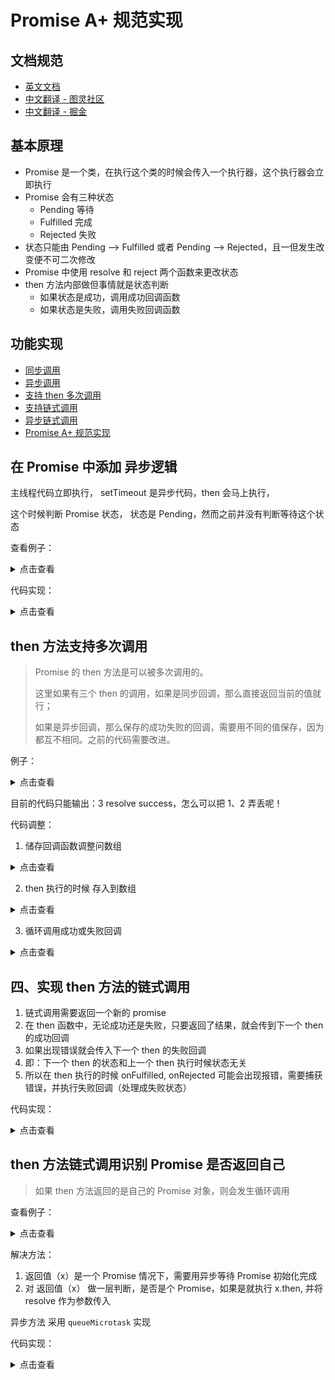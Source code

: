 # Promise A+ 规范实现

## 文档规范

- [英文文档](https://promisesaplus.com/)
- [中文翻译 - 图灵社区](https://www.ituring.com.cn/article/66566)
- [中文翻译 - 掘金](https://juejin.im/post/5b6161e6f265da0f8145fb72)

## 基本原理

- Promise 是一个类，在执行这个类的时候会传入一个执行器，这个执行器会立即执行
- Promise 会有三种状态
    - Pending 等待
    - Fulfilled 完成
    - Rejected 失败
- 状态只能由 Pending --> Fulfilled 或者 Pending --> Rejected，且一但发生改变便不可二次修改
- Promise 中使用 resolve 和 reject 两个函数来更改状态
- then 方法内部做但事情就是状态判断
    - 如果状态是成功，调用成功回调函数
    - 如果状态是失败，调用失败回调函数

## 功能实现

- [同步调用](/src/easy.js)
- [异步调用](/src/easy-async.js)
- [支持 then 多次调用](/src/easy-many.js)
- [支持链式调用](/src/easy-chain.js)
- [异步链式调用](/src/easy-chain-async.js)
- [Promise A+ 规范实现]()

## 在 Promise 中添加 异步逻辑

主线程代码立即执行， setTimeout 是异步代码，then 会马上执行，

这个时候判断 Promise 状态， 状态是 Pending，然而之前并没有判断等待这个状态

查看例子：

<details><summary>点击查看</summary>

```js
const Promise = require('./src/easy.js')
const promise = new Promise((resolve, reject) => {
  setTimeout(() => {
    resolve('success')
  }, 2000);
})

promise.then(value => {
  console.log('resolve', value)
}, reason => {
  console.log('reject', reason)
})
```

</details>

代码实现：

<details><summary>点击查看</summary>

```js
// resolvedCallbacks 存储成功的函数
this.resolvedCallbacks = null

// rejectedCallbacks 存储失败的函数
this.rejectedCallbacks = null


then(onFulfilled, onRejected)
{
  if (this.state === RESOLVED) {
    // 成功状态的调用
    onFulfilled(this.value)
  }

  if (this.state === REJECTED) {
    // 失败状态的调用
    onRejected(this.reason)
  }

  // === 新增 ===
  // 当 Promise 状态为等待中（pending）时，
  if (this.state === PENDING) {
    // 存入成功函数
    this.resolvedCallbacks = onFulfilled

    // 存入失败函数
    this.rejectedCallbacks = onRejected
  }
}
```

</details>

## then 方法支持多次调用

> Promise 的 then 方法是可以被多次调用的。
>
> 这里如果有三个 then 的调用，如果是同步回调，那么直接返回当前的值就行；
>
> 如果是异步回调，那么保存的成功失败的回调，需要用不同的值保存，因为都互不相同。之前的代码需要改进。


例子：

<details><summary>点击查看</summary>

```js
const Promise = require('/src/easy-async')
const promise = new Promise((resolve, reject) => {
  setTimeout(() => {
    resolve('success')
  }, 2000);
})

promise.then(value => {
  console.log(1)
  console.log('resolve', value)
})

promise.then(value => {
  console.log(2)
  console.log('resolve', value)
})

promise.then(value => {
  console.log(3)
  console.log('resolve', value)
})
```

</details>

目前的代码只能输出：3 resolve success，怎么可以把 1、2 弄丢呢！

代码调整：

1. 储存回调函数调整问数组

<details><summary>点击查看</summary>

```js
// 存储成功的函数
// this.resolvedCallbacks = null
this.resolvedCallbacks = []

// 存储失败的函数
// this.rejectedCallbacks = null
this.rejectedCallbacks = []
```

</details>

2. then 执行的时候 存入到数组

<details><summary>点击查看</summary>

```js
  /**
 * then 方法接收两个参数 onFulfilled 和 onFulfilled
 * @param onFulfilled 成功状态的调用
 * @param onRejected  失败状态的调用
 */
then(onFulfilled, onRejected)
{
  if (this.state === RESOLVED) {
    // 成功状态的调用
    onFulfilled(this.value)
  }

  if (this.state === REJECTED) {
    // 失败状态的调用
    onRejected(this.reason)
  }

  // 当 Promise 状态为等待中（pending）时，
  if (this.state === PENDING) {
    // 存入成功函数
    this.resolvedCallbacks.push(() => {
      onFulfilled(this.value)
    })

    // 存入失败函数
    this.rejectedCallbacks.push(() => {
      onRejected(this.reason)
    })
  }
}
```

</details>

3. 循环调用成功或失败回调

<details><summary>点击查看</summary>

```js
// 成功函数
const resolve = (value) => {
  if (this.state === PENDING) {
    this.state = RESOLVED
    this.value = value
    // 执行所有的回调函数
    this.resolvedCallbacks.forEach(fn => fn())
  }
}

// 失败函数
const reject = (reason) => {
  if (this.state === PENDING) {
    this.state = REJECTED
    this.reason = reason
    // 执行所有的回调函数
    this.rejectedCallbacks.forEach(fn => fn())
  }
}

```

</details>

## 四、实现 then 方法的链式调用

1. 链式调用需要返回一个新的 promise
2. 在 then 函数中，无论成功还是失败，只要返回了结果，就会传到下一个 then 的成功回调
3. 如果出现错误就会传入下一个 then 的失败回调
4. 即：下一个 then 的状态和上一个 then 执行时候状态无关
5. 所以在 then 执行的时候 onFulfilled, onRejected 可能会出现报错，需要捕获错误，并执行失败回调（处理成失败状态）

代码实现：

<details><summary>点击查看</summary>

```js
  /**
 * then 方法接收两个参数 onFulfilled 和 onFulfilled
 * @param onFulfilled 成功状态的调用
 * @param onRejected  失败状态的调用
 */
then(onFulfilled, onRejected)
{
  /**
   * 链式调用需要返回一个新的 promise
   * 在 then 函数中，无论成功还是失败，只要返回了结果就会传到下一个 then 的成功回调
   * 如果出现错误就会传入下一个 then 的失败回调
   * 即：下一个 then 的状态和上一个 then 执行时候状态无关
   * 所以在 then 执行的时候 onFulfilled, onRejected 可能会出现报错，需要捕获错误，并执行失败回调（处理成失败状态）
   */
  return new Promise((resolve, reject) => {
    if (this.state === RESOLVED) {
      // 成功状态的调用
      try {
        // 为了链式调用，需要获取 onFulfilled 函数执行的返回值，通过 resolve 返回
        const x = onFulfilled(this.value)
        resolve(x)
      } catch (error) {
        reject(error)
      }
    }

    if (this.state === REJECTED) {
      // 失败状态的调用
      try {
        // 为了链式调用，需要获取 onRejected 函数执行的返回值，通过 resolve 返回
        const x = onRejected(this.reason)
        resolve(x)
      } catch (e) {
        reject(e)
      }
    }

    /**
     * 当 Promise 状态为等待中（pending）时，大多数是异步情况下
     * 将 onFulfilled 和 onRejected 存入对应的回调队列
     * 到执行到异步的回调函数时，会执行 resolve 或 reject 静态方法，然后循环执行存储的回调队列
     */
    if (this.state === PENDING) {
      // 存入成功函数
      this.resolvedCallbacks.push(() => {
        try {
          onFulfilled(this.value)
        } catch (e) {
          reject(e)
        }
      })

      // 存入失败函数
      this.rejectedCallbacks.push(() => {
        try {
          onRejected(this.reason)
        } catch (e) {
          reject(e)
        }
      })
    }
  })
}
```

</details>

## then 方法链式调用识别 Promise 是否返回自己

> 如果 then 方法返回的是自己的 Promise 对象，则会发生循环调用


查看例子：

<details><summary>点击查看</summary>

```js
const promise = new Promise((resolve, reject) => {
  resolve(100)
})
const p1 = promise.then(value => {
  console.log(value)
  return p1
})

```

</details>


解决方法：

1. 返回值（x）是一个 Promise 情况下，需要用异步等待 Promise 初始化完成
2. 对 返回值（x） 做一层判断，是否是个 Promise，如果是就执行 x.then, 并将 resolve 作为参数传入

异步方法 采用 `queueMicrotask` 实现

代码实现：

<details><summary>点击查看</summary>

```js
/**
 * 异步工具方法
 */
function nextTick(fn) {
  window.queueMicrotask(fn)
}


then(onFulfilled, onRejected)
{

  return new Promise((resolve, reject) => {
    // 成功状态的调用
    if (this.state === RESOLVED) {
      // 如果 x 是个 Promise 需要用异步等待 x 初始化完成
      nextTick(() => {
        try {
          // 为了链式调用，需要获取 onFulfilled 函数执行的返回值，通过 resolve 返回
          const x = onFulfilled(this.value)

          // 对 x 做一层判断，是否是个 Promise，如果是就执行 x.then, 并将 resolve 作为参数传入
          x.then ? x.then(resolve) : resolve(x)
        } catch (error) {
          reject(error)
        }
      })

    }

    // 失败状态的调用
    if (this.state === REJECTED) {
      // 如果 x 是个 Promise 需要用异步等待 x 初始化完成
      nextTick(() => {
        try {
          // 为了链式调用，需要获取 onRejected 函数执行的返回值，通过 resolve 返回
          const x = onRejected(this.reason)

          // 对 x 做一层判断，是否是个 Promise，如果是就执行 x.then, 并将 resolve 作为参数传入
          x.then ? x.then(resolve) : resolve(x)
        } catch (e) {
          reject(e)
        }
      })
    }

    if (this.state === PENDING) {
      // 存入成功回调函数
      this.resolvedCallbacks.push(() => {
        try {
          const x = onFulfilled(this.value)

          // 对 x 做一层判断，是否是个 Promise，如果是就执行 x.then, 并将 resolve 作为参数传入
          x.then ? x.then(resolve) : resolve(x)
        } catch (e) {
          reject(e)
        }
      })

      // 存入失败函数
      this.rejectedCallbacks.push(() => {
        try {
          const x = onFulfilled(this.value)

          // 对 x 做一层判断，是否是个 Promise，如果是就执行 x.then, 并将 resolve 作为参数传入
          x.then ? x.then(resolve) : resolve(x)
        } catch (e) {
          reject(e)
        }
      })
    }
  })
}
```

</details>




